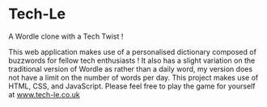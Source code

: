# Tech-Le
A Wordle clone with a Tech Twist !

This web application makes use of a personalised dictionary composed of buzzwords for fellow tech enthusiasts ! It also has a slight variation on the traditional version of Wordle as rather than a daily word, my version does not have a limit on the number of words per day. This project makes use of HTML, CSS, and JavaScript. Please feel free to play the game for yourself at www.tech-le.co.uk
